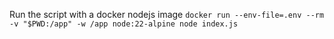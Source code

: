 Run the script with a docker nodejs image
`docker run --env-file=.env --rm -v "$PWD:/app" -w /app node:22-alpine node index.js`